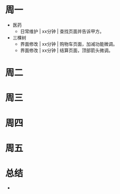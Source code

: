 # 周一
* 医药
    - 日常维护 | xx分钟 | 查找页面并告诉甲方。
* 三棵树
    - 界面修改 | xx分钟 | 购物车页面，加减功能微调。
    - 界面修改 | xx分钟 | 结算页面，顶部箭头微调。

# 周二

# 周三

# 周四

# 周五

# 总结
*
